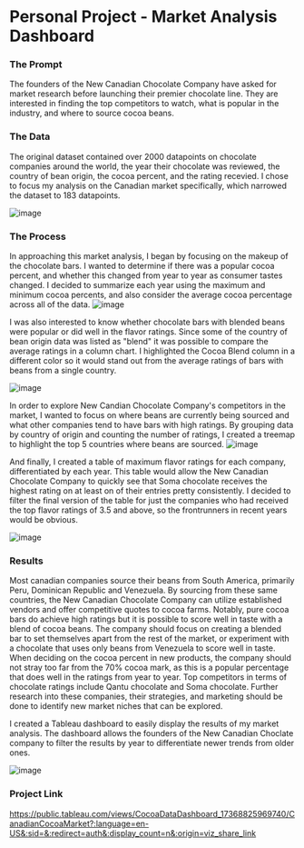 # Personal Project - Market Analysis Dashboard

### The Prompt
The founders of the New Canadian Chocolate Company have asked for market research before launching their premier chocolate line. They are interested in finding the top competitors to watch, what is popular in the industry, and where to source cocoa beans.

### The Data
The original dataset contained over 2000 datapoints on chocolate companies around the world, the year their chocolate was reviewed, the country of bean origin, the cocoa percent, and the rating recevied. I chose to focus my analysis on the Canadian market specifically, which narrowed the dataset to 183 datapoints. 

![image](https://github.com/user-attachments/assets/aa995aac-74cb-4bd9-89f1-906fea985fdc)

### The Process
In approaching this market analysis, I began by focusing on the makeup of the chocolate bars. I wanted to determine if there was a popular cocoa percent, and whether this changed from year to year as consumer tastes changed. I decided to summarize each year using the maximum and minimum cocoa percents, and also consider the average cocoa percentage across all of the data. 
![image](https://github.com/user-attachments/assets/b49b75de-6248-4e15-a215-c70360a96311)

I was also interested to know whether chocolate bars with blended beans were popular or did well in the flavor ratings. Since some of the country of bean origin data was listed as "blend" it was possible to compare the average ratings in a column chart. I highlighted the Cocoa Blend column in a different color so it would stand out from the average ratings of bars with beans from a single country.

![image](https://github.com/user-attachments/assets/d853077d-a3bd-4f93-82ad-d42991aba013)

In order to explore New Candian Chocolate Company's competitors in the market, I wanted to focus on where beans are currently being sourced and what other companies tend to have bars with high ratings. By grouping data by country of origin and counting the number of ratings, I created a treemap to highlight the top 5 countries where beans are sourced. 
![image](https://github.com/user-attachments/assets/a2ef1bfd-d9bd-4d44-babf-e50f0cf87e9f)

And finally, I created a table of maximum flavor ratings for each company, differentiated by each year. This table would allow the New Canadian Chocolate Company to quickly see that Soma chocolate receives the highest rating on at least on of their entries pretty consistently. I decided to filter the final version of the table for just the companies who had received the top flavor ratings of 3.5 and above, so the frontrunners in recent years would be obvious.

![image](https://github.com/user-attachments/assets/db9af8f6-83a6-4e3b-af52-9d64e822f5ae)

### Results
Most canadian companies source their beans from South America, primarily Peru, Dominican Republic and Venezuela. By sourcing from these same countries, the New Canadian Chocolate Company can utilize established vendors and offer competitive quotes to cocoa farms. Notably, pure cocoa bars do achieve high ratings but it is possible to score well in taste with a blend of cocoa beans. The company should focus on creating a blended bar to set themselves apart from the rest of the market, or experiment with a chocolate that uses only beans from Venezuela to score well in taste. When deciding on the cocoa percent in new products, the company should not stray too far from the 70% cocoa mark, as this is a popular percentage that does well in the ratings from year to year. Top competitors in terms of chocolate ratings include Qantu chocolate and Soma chocolate. Further research into these companies, their strategies, and marketing should be done to identify new market niches that can be explored. 

I created a Tableau dashboard to easily display the results of my market analysis. The dashboard allows the founders of the New Canadian Choclate company to filter the results by year to differentiate newer trends from older ones.

![image](https://github.com/user-attachments/assets/b9b77000-4a52-424b-a26c-81d4d228b215)

### Project Link
https://public.tableau.com/views/CocoaDataDashboard_17368825969740/CanadianCocoaMarket?:language=en-US&:sid=&:redirect=auth&:display_count=n&:origin=viz_share_link
